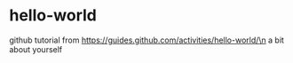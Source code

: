 # hello-world
github tutorial from https://guides.github.com/activities/hello-world/\n
a bit about yourself
